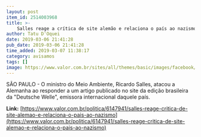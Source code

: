 ```yaml
---
layout: post
item_id: 2514003968
title: >-
    Salles reage a crítica de site alemão e relaciona o país ao nazismo
author: Tatu D'Oquei
date: 2019-03-06 21:41:28
pub_date: 2019-03-06 21:41:28
time_added: 2019-03-07 11:38:17
category: avisamos
tags: []
image: https://www.valor.com.br/sites/all/themes/basic/images/facebook/valor-big.jpg
---
```


SÃO PAULO - O ministro do Meio Ambiente, Ricardo Salles, atacou a Alemanha ao responder a um artigo publicado no site da edição brasileira da "Deutsche Welle", emissora internacional daquele país.

**Link:** [https://www.valor.com.br/politica/6147941/salles-reage-critica-de-site-alemao-e-relaciona-o-pais-ao-nazismo](https://www.valor.com.br/politica/6147941/salles-reage-critica-de-site-alemao-e-relaciona-o-pais-ao-nazismo)

